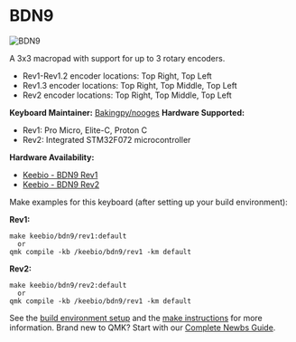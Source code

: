 # BDN9

![BDN9](https://cdn.shopify.com/s/files/1/1851/5125/products/image_bd8d9423-950e-4aad-bea5-665d896f879a_530x@2x.jpg?v=1547909493)

A 3x3 macropad with support for up to 3 rotary encoders.


* Rev1-Rev1.2 encoder locations: Top Right, Top Left
* Rev1.3 encoder locations: Top Right, Top Middle, Top Left
* Rev2 encoder locations: Top Right, Top Middle, Top Left


**Keyboard Maintainer:** [Bakingpy/nooges](https://github.com/nooges)
**Hardware Supported:**
* Rev1: Pro Micro, Elite-C, Proton C
* Rev2: Integrated STM32F072 microcontroller

**Hardware Availability:**
* [Keebio - BDN9 Rev1](https://keeb.io/products/bd/n9-3x3-9-key-macropad-rotary-encoder-support)
* [Keebio - BDN9 Rev2](https://keeb.io/products/bdn9-rev-2-3x3-9-key-macropad-rotary-encoder-and-rgb)

Make examples for this keyboard (after setting up your build environment):

**Rev1:**
    
    make keebio/bdn9/rev1:default 
      or 
    qmk compile -kb /keebio/bdn9/rev1 -km default
    
**Rev2:**

    make keebio/bdn9/rev2:default
      or 
    qmk compile -kb /keebio/bdn9/rev1 -km default

See the [build environment setup](https://docs.qmk.fm/#/getting_started_build_tools) and the [make instructions](https://docs.qmk.fm/#/getting_started_make_guide) for more information. Brand new to QMK? Start with our [Complete Newbs Guide](https://docs.qmk.fm/#/newbs).
